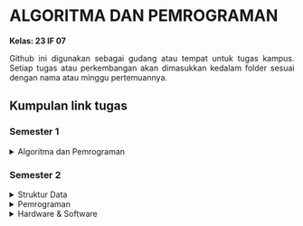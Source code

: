 # ALGORITMA DAN PEMROGRAMAN #
<b>Kelas: 23 IF 07</b> <br>
<p style="text-align: justify">Github ini digunakan sebagai gudang atau tempat untuk tugas kampus. Setiap
tugas atau perkembangan akan dimasukkan kedalam folder sesuai dengan nama atau minggu pertemuannya.</p>


## Kumpulan link tugas ##
### Semester 1 ###
<details>
    <summary>Algoritma dan Pemrograman</summary> 
    
- [M2 - tugas lab   : Sisi miring segitiga](<Semester 1/M02Lab_Segitiga>)
- [M3 - tugas kelas : Notasi algoritma](<Semester 1/M3Kelas_Notasi>)
- [M3 - tugas lab   : Tabel menggunakan setw()](<Semester 1/M3Lab_Tabel>)
- [M4 - tugas kelas : Percabangan](<Semester 1/M4Kelas_Percabangan>)
- [M4 - tugas lab   : Angka terbesar](<Semester 1/M4Lab_AngkaTerbesar>)
- [M5 - tugas kelas : Angka prima](<Semester 1/M5Kelas_BilanganPrima>)
- [M5 - tugas lab   : Faktorial](<Semester 1/M5Lab_Faktorial>)
- [M6 - tugas lab   : Judul](<Semester 1/M6Lab_TabelJudul>)
- [M8 - tugas lab   : Palindrome](<Semester 1/M8Lab_Palindrome>)
- [M9 - tugas lab   : Putar Kalimat](<Semester 1/M9Lab_PutarKalimat>)
- [M10 - tugas lab  : Fungsi](<Semester 1/M10Lab_Fungsi>)

</details>

### Semester 2 ###
<details>
    <summary>Struktur Data</summary>

- [M01 - Task 1 : Array](<Semester 2/Struktur Data/M01Praktikum_1>)
</details>
<details>
    <summary>Pemrograman</summary>

</details>
<details>
    <summary>Hardware & Software</summary>

</details>
